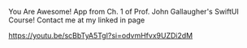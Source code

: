 You Are Awesome! App from Ch. 1 of Prof. John Gallaugher's SwiftUI Course!
Contact me at my linked in page


https://youtu.be/scBbTyA5TgI?si=odvmHfvx9UZDi2dM
